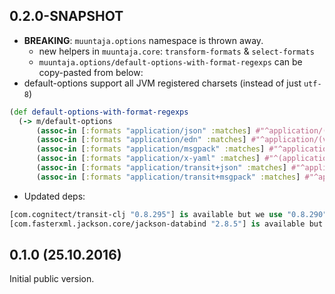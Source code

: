 ## 0.2.0-SNAPSHOT

* **BREAKING**: `muuntaja.options` namespace is thrown away. 
  * new helpers in `muuntaja.core`: `transform-formats` & `select-formats`
  * `muuntaja.options/default-options-with-format-regexps` can be copy-pasted from below:
* default-options support all JVM registered charsets (instead of just `utf-8`)
  
```clj
(def default-options-with-format-regexps
  (-> m/default-options
      (assoc-in [:formats "application/json" :matches] #"^application/(.+\+)?json$")
      (assoc-in [:formats "application/edn" :matches] #"^application/(vnd.+)?(x-)?(clojure|edn)$")
      (assoc-in [:formats "application/msgpack" :matches] #"^application/(vnd.+)?(x-)?msgpack$")
      (assoc-in [:formats "application/x-yaml" :matches] #"^(application|text)/(vnd.+)?(x-)?yaml$")
      (assoc-in [:formats "application/transit+json" :matches] #"^application/(vnd.+)?(x-)?transit\+json$")
      (assoc-in [:formats "application/transit+msgpack" :matches] #"^application/(vnd.+)?(x-)?transit\+msgpack$"))
```

* Updated deps:

```clj
[com.cognitect/transit-clj "0.8.295"] is available but we use "0.8.290"
[com.fasterxml.jackson.core/jackson-databind "2.8.5"] is available but we use "2.8.4"
```

## 0.1.0 (25.10.2016)

Initial public version.
